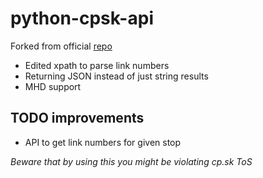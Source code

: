 python-cpsk-api
===============

Forked from official [repo](https://github.com/Adman/python-cpsk-api)

- Edited xpath to parse link numbers
- Returning JSON instead of just string results
- MHD support

TODO improvements
------------
 - API to get link numbers for given stop


*Beware that by using this you might be violating cp.sk ToS*
